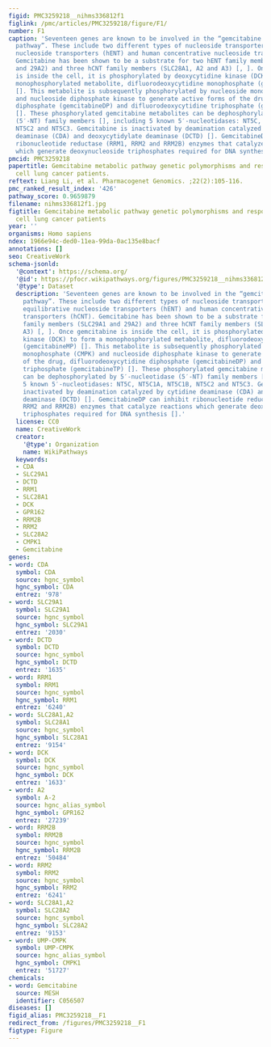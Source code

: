 ```yaml
---
figid: PMC3259218__nihms336812f1
figlink: /pmc/articles/PMC3259218/figure/F1/
number: F1
caption: 'Seventeen genes are known to be involved in the “gemcitabine metabolism
  pathway”. These include two different types of nucleoside transporters, human equilibrative
  nucleoside transporters (hENT) and human concentrative nucleoside transporters (hCNT).
  Gemcitabine has been shown to be a substrate for two hENT family members (SLC29A1
  and 29A2) and three hCNT family members (SLC28A1, A2 and A3) [, ]. Once gemcitabine
  is inside the cell, it is phosphorylated by deoxycytidine kinase (DCK) to form a
  monophosphorylated metabolite, difluorodeoxycytidine monophosphate (gemcitabineMP)
  []. This metabolite is subsequently phosphorylated by nucleoside monophosphate (CMPK)
  and nucleoside diphosphate kinase to generate active forms of the drug, difluorodeoxycytidine
  diphosphate (gemcitabineDP) and difluorodeoxycytidine triphosphate (gemcitabineTP)
  []. These phosphorylated gemcitabine metabolites can be dephosphorylated by 5′-nucleotidase
  (5′-NT) family members [], including 5 known 5′-nucleotidases: NT5C, NT5C1A, NT5C1B,
  NT5C2 and NT5C3. Gemcitabine is inactivated by deamination catalyzed by cytidine
  deaminase (CDA) and deoxycytidylate deaminase (DCTD) []. GemcitabineDP can inhibit
  ribonucleotide reductase (RRM1, RRM2 and RRM2B) enzymes that catalyze reactions
  which generate deoxynucleoside triphosphates required for DNA synthesis [].'
pmcid: PMC3259218
papertitle: Gemcitabine metabolic pathway genetic polymorphisms and response in non-small
  cell lung cancer patients.
reftext: Liang Li, et al. Pharmacogenet Genomics. ;22(2):105-116.
pmc_ranked_result_index: '426'
pathway_score: 0.9659879
filename: nihms336812f1.jpg
figtitle: Gemcitabine metabolic pathway genetic polymorphisms and response in non-small
  cell lung cancer patients
year: ''
organisms: Homo sapiens
ndex: 1966e94c-ded0-11ea-99da-0ac135e8bacf
annotations: []
seo: CreativeWork
schema-jsonld:
  '@context': https://schema.org/
  '@id': https://pfocr.wikipathways.org/figures/PMC3259218__nihms336812f1.html
  '@type': Dataset
  description: 'Seventeen genes are known to be involved in the “gemcitabine metabolism
    pathway”. These include two different types of nucleoside transporters, human
    equilibrative nucleoside transporters (hENT) and human concentrative nucleoside
    transporters (hCNT). Gemcitabine has been shown to be a substrate for two hENT
    family members (SLC29A1 and 29A2) and three hCNT family members (SLC28A1, A2 and
    A3) [, ]. Once gemcitabine is inside the cell, it is phosphorylated by deoxycytidine
    kinase (DCK) to form a monophosphorylated metabolite, difluorodeoxycytidine monophosphate
    (gemcitabineMP) []. This metabolite is subsequently phosphorylated by nucleoside
    monophosphate (CMPK) and nucleoside diphosphate kinase to generate active forms
    of the drug, difluorodeoxycytidine diphosphate (gemcitabineDP) and difluorodeoxycytidine
    triphosphate (gemcitabineTP) []. These phosphorylated gemcitabine metabolites
    can be dephosphorylated by 5′-nucleotidase (5′-NT) family members [], including
    5 known 5′-nucleotidases: NT5C, NT5C1A, NT5C1B, NT5C2 and NT5C3. Gemcitabine is
    inactivated by deamination catalyzed by cytidine deaminase (CDA) and deoxycytidylate
    deaminase (DCTD) []. GemcitabineDP can inhibit ribonucleotide reductase (RRM1,
    RRM2 and RRM2B) enzymes that catalyze reactions which generate deoxynucleoside
    triphosphates required for DNA synthesis [].'
  license: CC0
  name: CreativeWork
  creator:
    '@type': Organization
    name: WikiPathways
  keywords:
  - CDA
  - SLC29A1
  - DCTD
  - RRM1
  - SLC28A1
  - DCK
  - GPR162
  - RRM2B
  - RRM2
  - SLC28A2
  - CMPK1
  - Gemcitabine
genes:
- word: CDA
  symbol: CDA
  source: hgnc_symbol
  hgnc_symbol: CDA
  entrez: '978'
- word: SLC29A1
  symbol: SLC29A1
  source: hgnc_symbol
  hgnc_symbol: SLC29A1
  entrez: '2030'
- word: DCTD
  symbol: DCTD
  source: hgnc_symbol
  hgnc_symbol: DCTD
  entrez: '1635'
- word: RRM1
  symbol: RRM1
  source: hgnc_symbol
  hgnc_symbol: RRM1
  entrez: '6240'
- word: SLC28A1,A2
  symbol: SLC28A1
  source: hgnc_symbol
  hgnc_symbol: SLC28A1
  entrez: '9154'
- word: DCK
  symbol: DCK
  source: hgnc_symbol
  hgnc_symbol: DCK
  entrez: '1633'
- word: A2
  symbol: A-2
  source: hgnc_alias_symbol
  hgnc_symbol: GPR162
  entrez: '27239'
- word: RRM2B
  symbol: RRM2B
  source: hgnc_symbol
  hgnc_symbol: RRM2B
  entrez: '50484'
- word: RRM2
  symbol: RRM2
  source: hgnc_symbol
  hgnc_symbol: RRM2
  entrez: '6241'
- word: SLC28A1,A2
  symbol: SLC28A2
  source: hgnc_symbol
  hgnc_symbol: SLC28A2
  entrez: '9153'
- word: UMP-CMPK
  symbol: UMP-CMPK
  source: hgnc_alias_symbol
  hgnc_symbol: CMPK1
  entrez: '51727'
chemicals:
- word: Gemcitabine
  source: MESH
  identifier: C056507
diseases: []
figid_alias: PMC3259218__F1
redirect_from: /figures/PMC3259218__F1
figtype: Figure
---
```

